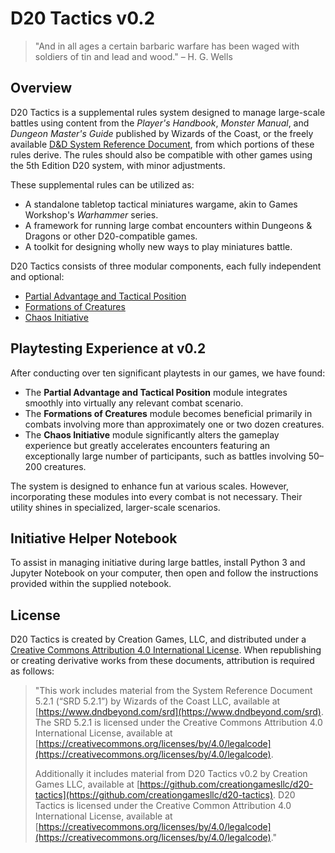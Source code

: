 # D20 Tactics v0.2

> "And in all ages a certain barbaric warfare has been waged with soldiers of tin and lead and wood." – H. G. Wells

## Overview

D20 Tactics is a supplemental rules system designed to manage large-scale battles using content from the *Player's Handbook*, *Monster Manual*, and *Dungeon Master's Guide* published by Wizards of the Coast, or the freely available [D&D System Reference Document](SRD_CC_v5.2.1.pdf), from which portions of these rules derive. The rules should also be compatible with other games using the 5th Edition D20 system, with minor adjustments.

These supplemental rules can be utilized as:

- A standalone tabletop tactical miniatures wargame, akin to Games Workshop's *Warhammer* series.
- A framework for running large combat encounters within Dungeons & Dragons or other D20-compatible games.
- A toolkit for designing wholly new ways to play miniatures battle.

D20 Tactics consists of three modular components, each fully independent and optional:

- [Partial Advantage and Tactical Position](/PARTIAL_ADVANTAGE_AND_TACTICAL_POSITION.md)
- [Formations of Creatures](/FORMATIONS_OF_CREATURES.md)
- [Chaos Initiative](/CHAOS_INITIATIVE.md)

## Playtesting Experience at v0.2

After conducting over ten significant playtests in our games, we have found:

- The **Partial Advantage and Tactical Position** module integrates smoothly into virtually any relevant combat scenario.
- The **Formations of Creatures** module becomes beneficial primarily in combats involving more than approximately one or two dozen creatures.
- The **Chaos Initiative** module significantly alters the gameplay experience but greatly accelerates encounters featuring an exceptionally large number of participants, such as battles involving 50–200 creatures.

The system is designed to enhance fun at various scales. However, incorporating these modules into every combat is not necessary. Their utility shines in specialized, larger-scale scenarios.

## Initiative Helper Notebook

To assist in managing initiative during large battles, install Python 3 and Jupyter Notebook on your computer, then open and follow the instructions provided within the supplied notebook.

## License

D20 Tactics is created by Creation Games, LLC, and distributed under a [Creative Commons Attribution 4.0 International License](/LICENSE.md). When republishing or creating derivative works from these documents, attribution is required as follows:

> "This work includes material from the System Reference Document 5.2.1 (“SRD 5.2.1”) by Wizards of the Coast LLC, available at [https://www.dndbeyond.com/srd](https://www.dndbeyond.com/srd). The SRD 5.2.1 is licensed under the Creative Commons Attribution 4.0 International License, available at [https://creativecommons.org/licenses/by/4.0/legalcode](https://creativecommons.org/licenses/by/4.0/legalcode).
>
> Additionally it includes material from D20 Tactics v0.2 by Creation Games LLC, available at [https://github.com/creationgamesllc/d20-tactics](https://github.com/creationgamesllc/d20-tactics). D20 Tactics is licensed under the Creative Common Attribution 4.0 International License, available at [https://creativecommons.org/licenses/by/4.0/legalcode](https://creativecommons.org/licenses/by/4.0/legalcode)."
